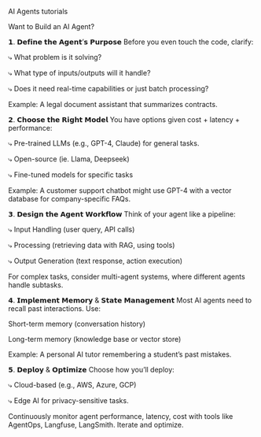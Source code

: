 AI Agents tutorials



Want to Build an AI Agent? 

𝟭. 𝗗𝗲𝗳𝗶𝗻𝗲 𝘁𝗵𝗲 𝗔𝗴𝗲𝗻𝘁’𝘀 𝗣𝘂𝗿𝗽𝗼𝘀𝗲
Before you even touch the code, clarify:


⤷ What problem is it solving?

⤷ What type of inputs/outputs will it handle?

⤷ Does it need real-time capabilities or just batch processing?


Example: A legal document assistant that summarizes contracts.



𝟮. 𝗖𝗵𝗼𝗼𝘀𝗲 𝘁𝗵𝗲 𝗥𝗶𝗴𝗵𝘁 𝗠𝗼𝗱𝗲𝗹
You have options given cost + latency + performance:

⤷ Pre-trained LLMs (e.g., GPT-4, Claude) for general tasks.

⤷ Open-source (ie. Llama, Deepseek)

⤷ Fine-tuned models for specific tasks

Example: A customer support chatbot might use GPT-4 with a vector database for company-specific FAQs.


𝟯. 𝗗𝗲𝘀𝗶𝗴𝗻 𝘁𝗵𝗲 𝗔𝗴𝗲𝗻𝘁 𝗪𝗼𝗿𝗸𝗳𝗹𝗼𝘄
Think of your agent like a pipeline:

⤷ Input Handling (user query, API calls)

⤷ Processing (retrieving data with RAG, using tools)

⤷ Output Generation (text response, action execution)


For complex tasks, consider multi-agent systems, where different agents handle subtasks.

𝟰. 𝗜𝗺𝗽𝗹𝗲𝗺𝗲𝗻𝘁 𝗠𝗲𝗺𝗼𝗿𝘆 & 𝗦𝘁𝗮𝘁𝗲 𝗠𝗮𝗻𝗮𝗴𝗲𝗺𝗲𝗻𝘁
Most AI agents need to recall past interactions. Use:

Short-term memory (conversation history)

Long-term memory (knowledge base or vector store)

Example: A personal AI tutor remembering a student’s past mistakes.

𝟱. 𝗗𝗲𝗽𝗹𝗼𝘆 & 𝗢𝗽𝘁𝗶𝗺𝗶𝘇𝗲
Choose how you’ll deploy:

⤷ Cloud-based (e.g., AWS, Azure, GCP)

⤷ Edge AI for privacy-sensitive tasks.

Continuously monitor agent performance, latency, cost with tools like AgentOps, Langfuse, LangSmith. Iterate and optimize.
